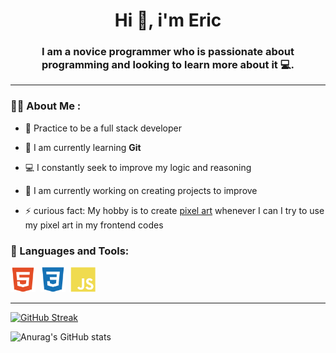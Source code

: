 <div id="header" align="center">
	<h1 align="center">Hi 👋, i'm Eric</h1>
	<h3 align="center">I am a novice programmer who is passionate about programming and looking to learn more about it 💻.</h3>
</div>
	
---

### 👨‍💻 About Me :


- 📝 Practice to be a full stack developer

- 🌱 I am currently learning **Git**
	
- 💻 I constantly seek to improve my logic and reasoning

- 🔭 I am currently working on creating projects to improve

- ⚡ curious fact: My hobby is to create <a href="https://twitter.com/pixelchill31">pixel art</a> whenever I can I try to use my pixel art in my frontend codes


<div align="left">
	<h3>🔨 Languages and Tools:</h3>
		<img src="https://github.com/devicons/devicon/blob/master/icons/html5/html5-plain.svg" title="HTML5" alt="HTML" 			width="40" height="40"/>&nbsp;
		<img src="https://github.com/devicons/devicon/blob/master/icons/css3/css3-plain.svg" title="CSS" alt="CSS" width="40" 			height="40"/>&nbsp;
		<img src="https://github.com/devicons/devicon/blob/master/icons/javascript/javascript-plain.svg" title="JS" alt="JS" 			width="40" height="40"/>&nbsp;
</div>

---

[![GitHub Streak](http://github-readme-streak-stats.herokuapp.com?user=eric31t30&theme=sunset-gradient&hide_border=true&border_radius=20)](https://git.io/streak-stats)

![Anurag's GitHub stats](https://github-readme-stats.vercel.app/api?username=eric31t30_icons=true&theme=transparent)




